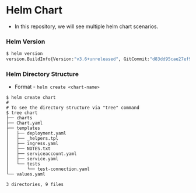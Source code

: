 # Helm Chart 

- In this repository, we will see multiple helm chart scenarios. 

### Helm Version

```sh
$ helm version
version.BuildInfo{Version:"v3.6+unreleased", GitCommit:"d83dd95cae27ef95792ebfa0f4dc5ca6d9fda538", GitTreeState:"clean", GoVersion:"go1.16.7"}
```

### Helm Directory Structure

- Format - `helm create <chart-name>`
```
$ helm create chart
#
# To see the directory structure via "tree" command
$ tree chart
├── charts
├── Chart.yaml
├── templates
│   ├── deployment.yaml
│   ├── _helpers.tpl
│   ├── ingress.yaml
│   ├── NOTES.txt
│   ├── serviceaccount.yaml
│   ├── service.yaml
│   └── tests
│       └── test-connection.yaml
└── values.yaml

3 directories, 9 files
```
